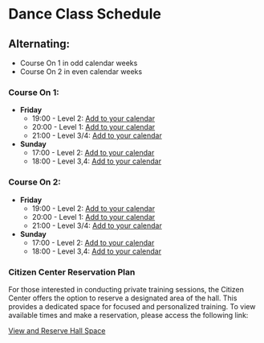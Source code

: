 # Dance Class Schedule

## Alternating:
- Course On 1 in odd calendar weeks
- Course On 2 in even calendar weeks

### Course On 1:
- **Friday**
  - 19:00 - Level 2: [Add to your calendar](https://calendar.google.com/calendar/event?action=TEMPLATE&tmeid=NmVlcnBjYzI0dDlsN3JkYzRlbzhqZmltM2ZfMjAyMzEyMjJUMTgwMDAwWiBtZ3NnZGVAbQ&tmsrc=mgsgde%40gmail.com&scp=ALL)
  - 20:00 - Level 1: [Add to your calendar](https://calendar.google.com/calendar/event?action=TEMPLATE&tmeid=MDU0dXFlcjExaG1tNXNhYmZrNGs2Y2VyZzZfMjAyMzEyMjJUMTkwMDAwWiBtZ3NnZGVAbQ&tmsrc=mgsgde%40gmail.com&scp=ALL)
  - 21:00 - Level 3/4: [Add to your calendar](https://calendar.google.com/calendar/event?action=TEMPLATE&tmeid=aW8zcXJuanQ2aWxjOWdsMm1vZWR0Nmx1bmxfMjAyMzEyMjJUMjAwMDAwWiBtZ3NnZGVAbQ&tmsrc=mgsgde%40gmail.com&scp=ALL)
- **Sunday**
  - 17:00 - Level 2: [Add to your calendar](https://calendar.google.com/calendar/event?action=TEMPLATE&tmeid=MWYzZHJucDl2NGhtaGY4cGIyZWhjZmQxZXRfMjAyMzEyMTBUMTYwMDAwWiBtZ3NnZGVAbQ&tmsrc=mgsgde%40gmail.com&scp=ALL)
  - 18:00 - Level 3,4: [Add to your calendar](https://calendar.google.com/calendar/event?action=TEMPLATE&tmeid=M2ZudmZzbjdvOWplNDFtbXZ1anNvbTI2NWtfMjAyMzEyMTBUMTcwMDAwWiBtZ3NnZGVAbQ&tmsrc=mgsgde%40gmail.com&scp=ALL)

### Course On 2:
- **Friday**
  - 19:00 - Level 2: [Add to your calendar](https://calendar.google.com/calendar/event?action=TEMPLATE&tmeid=NzA2dWY3cWl1c2FrOGo2cGo4OXU4OWxoYW9fMjAyMzEyMTVUMTgwMDAwWiBtZ3NnZGVAbQ&tmsrc=mgsgde%40gmail.com&scp=ALL)
  - 20:00 - Level 1: [Add to your calendar](https://calendar.google.com/calendar/event?action=TEMPLATE&tmeid=NW10djV1bjd0M3UzY3VhcmppdmN2cDNqZHBfMjAyMzEyMTVUMTkwMDAwWiBtZ3NnZGVAbQ&tmsrc=mgsgde%40gmail.com&scp=ALL)
  - 21:00 - Level 3/4: [Add to your calendar](https://calendar.google.com/calendar/event?action=TEMPLATE&tmeid=NXNiNjlnZmJxYXE5YTlpbjZvaTRnaWcxc2FfMjAyMzEyMTVUMjAwMDAwWiBtZ3NnZGVAbQ&tmsrc=mgsgde%40gmail.com&scp=ALL)
- **Sunday**
  - 17:00 - Level 2: [Add to your calendar](https://calendar.google.com/calendar/event?action=TEMPLATE&tmeid=MmljMGUxNDk0bThoM2FucjlxYm50Z2Y0MGdfMjAyMzEyMTdUMTYwMDAwWiBtZ3NnZGVAbQ&tmsrc=mgsgde%40gmail.com&scp=ALL)
  - 18:00 - Level 3,4: [Add to your calendar](https://calendar.google.com/calendar/event?action=TEMPLATE&tmeid=Y2JmdDc1djBxcjNoaHRubGFucDZ1ZHBjZmVfMjAyMzEyMTdUMTcwMDAwWiBtZ3NnZGVAbQ&tmsrc=mgsgde%40gmail.com&scp=ALL)

### Citizen Center Reservation Plan
For those interested in conducting private training sessions, the Citizen Center offers the option to reserve a designated area of the hall. This provides a dedicated space for focused and personalized training. To view available times and make a reservation, please access the following link:

[View and Reserve Hall Space](https://docs.google.com/spreadsheets/d/17diOJiU3ZKdAkBHcWSAA1d_HPpv582AJgOy36N-yFrg/edit?usp=sharing)
